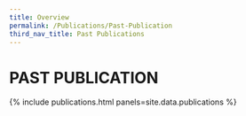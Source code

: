 ```yaml
---
title: Overview
permalink: /Publications/Past-Publication
third_nav_title: Past Publications
---
```

<h1>PAST PUBLICATION</h1>

{% include publications.html panels=site.data.publications %}
